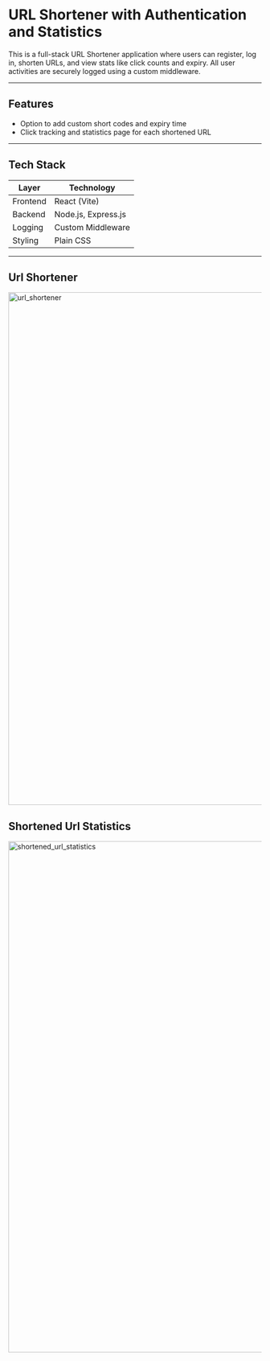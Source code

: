 # URL Shortener with Authentication and Statistics

This is a full-stack URL Shortener application where users can register, log in, shorten URLs, and view stats like click counts and expiry. All user activities are securely logged using a custom middleware.

---

## Features

- Option to add custom short codes and expiry time
- Click tracking and statistics page for each shortened URL

---

## Tech Stack

| Layer      | Technology          |
|------------|---------------------|
| Frontend   | React (Vite)        |
| Backend    | Node.js, Express.js |
| Logging    | Custom Middleware   |
| Styling    | Plain CSS           |

---
## Url Shortener
<img width="1918" height="1020" alt="url_shortener" src="https://github.com/user-attachments/assets/b1270c93-115a-41df-9726-f2d28e523656" />



## Shortened Url Statistics
<img width="1918" height="1017" alt="shortened_url_statistics" src="https://github.com/user-attachments/assets/907f8980-82ec-4b20-8570-7a313c16e7c7" />


